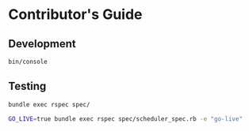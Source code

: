 # Contributor's Guide

## Development

```sh
bin/console
```

## Testing

```sh
bundle exec rspec spec/
```

```sh
GO_LIVE=true bundle exec rspec spec/scheduler_spec.rb -e "go-live"
```
